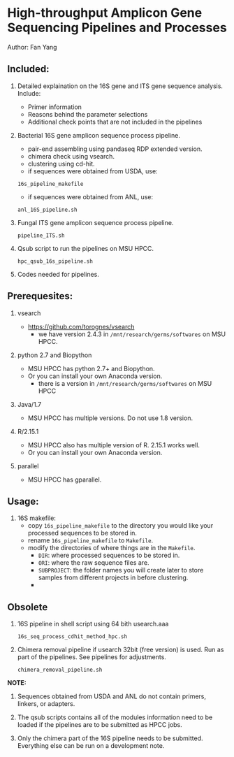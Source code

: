 # High-throughput Amplicon Gene Sequencing Pipelines and Processes    
Author: Fan Yang

## Included:  
1. Detailed explaination on the 16S gene and ITS gene sequence analysis. Include:   
    + Primer information    
    + Reasons behind the parameter selections   
    + Additional check points that are not included in the pipelines   
 
1. Bacterial 16S gene amplicon sequence process pipeline.   
    + pair-end assembling using pandaseq RDP extended version.   
    + chimera check using vsearch.   
    + clustering using cd-hit.   
    + if sequences were obtained from USDA, use: 
    ```
    16s_pipeline_makefile 
    ```

    + if sequences were obtained from ANL, use:
    ```
    anl_16S_pipeline.sh
    ```

2. Fungal ITS gene amplicon sequence process pipeline.  
    ```
    pipeline_ITS.sh   
    ``` 

3. Qsub script to run the pipelines on MSU HPCC.   
    ```
    hpc_qsub_16s_pipeline.sh  
    ``` 
  
4. Codes needed for pipelines.  

## Prerequesites:   
1. vsearch    
    + https://github.com/torognes/vsearch
        + we have version 2.4.3 in `/mnt/research/germs/softwares` on MSU HPCC.  

2. python 2.7 and Biopython   
    + MSU HPCC has python 2.7+ and Biopython.   
    + Or you can install your own Anaconda version.  
        + there is a version in `/mnt/research/germs/softwares` on MSU HPCC  

3. Java/1.7   
    + MSU HPCC has multiple versions. Do not use 1.8 version. 

4. R/2.15.1     
    + MSU HPCC also has multiple version of R. 2.15.1 works well.   
    + Or you can install your own Anaconda version.  

5. parallel   
    + MSU HPCC has gparallel. 

## Usage:
1. 16S makefile:   
    + copy `16s_pipeline_makefile` to the directory you would like your processed sequences to be stored in.  
    + rename `16s_pipeline_makefile` to `Makefile`. 
    + modify the directories of where things are in the `Makefile`.   
        + `DIR`: where processed sequences to be stored in.   
        + `ORI`: where the raw sequence files are.  
        + `SUBPROJECT`: the folder names you will create later to store samples from different projects in before clustering.   
        + 
## Obsolete
1. 16S pipeline in shell script using 64 bith usearch.aaa
    ```
    16s_seq_process_cdhit_method_hpc.sh 
    ```

2. Chimera removal pipeline if usearch 32bit (free version) is used. Run as part of the pipelines. See pipelines for adjustments.     
    ```
    chimera_removal_pipeline.sh  
    ```

**NOTE:**
1. Sequences obtained from USDA and ANL do not contain primers, linkers, or adapters. 

1. The qsub scripts contains all of the modules information need to be loaded if the pipelines are to be submitted as HPCC jobs.  

2. Only the chimera part of the 16S pipeline needs to be submitted. Everything else can be run on a development note. 
